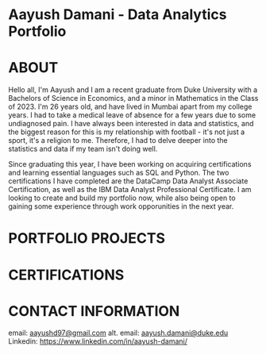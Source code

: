 # Aayush Damani - Data Analytics Portfolio
# ABOUT
Hello all, I'm Aayush and I am a recent graduate from Duke University with a Bachelors of Science in Economics, and a minor in Mathematics in the Class of 2023. I'm 26 years old, and have lived in Mumbai apart from my college years. I had to take a medical leave of absence for a few years due to some undiagnosed pain. I have always been interested in data and statistics, and the biggest reason for this is my relationship with football - it's not just a sport, it's a religion to me. Therefore, I had to delve deeper into the statistics and data if my team isn't doing well. 

Since graduating this year, I have been working on acquiring certifications and learning essential languages such as SQL and Python. The two certifications I have completed are the DataCamp Data Analyst Associate Certification, as well as the IBM Data Analyst Professional Certificate. I am looking to create and build my portfolio now, while also being open to gaining some experience through work opporunities in the next year. 
# PORTFOLIO PROJECTS 

# CERTIFICATIONS

# CONTACT INFORMATION
email: aayushd97@gmail.com
alt. email: aayush.damani@duke.edu
Linkedin: https://www.linkedin.com/in/aayush-damani/

